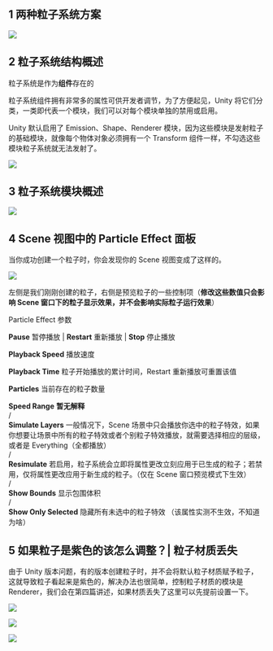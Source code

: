 
## 1 两种粒子系统方案

![](https://img-blog.csdnimg.cn/f73429a5aee34608b523dec12ba1fa4b.png#)


## 2 粒子系统结构概述

粒子系统是作为**组件**存在的

粒子系统组件拥有非常多的属性可供开发者调节，为了方便起见，Unity 将它们分类，一类即代表一个模块，我们可以对每个模块单独的禁用或启用。

Unity 默认启用了 Emission、Shape、Renderer 模块，因为这些模块是发射粒子的基础模块，就像每个物体对象必须拥有一个 Transform 组件一样，不勾选这些模块粒子系统就无法发射了。  

![](https://img-blog.csdnimg.cn/f86b63eb55b54f3090a518d26c601f14.png#)

## 3 粒子系统模块概述

![](https://img-blog.csdnimg.cn/c9e5025550274bc88803d7710f6e655e.png#)

## 4 Scene 视图中的 Particle Effect 面板

当你成功创建一个粒子时，你会发现你的 Scene 视图变成了这样的。  

![](https://img-blog.csdnimg.cn/a1102768cb824c659bd7cd7c0cba7e3c.png#)

左侧是我们刚刚创建的粒子，右侧是预览粒子的一些控制项（**修改这些数值只会影响 Scene 窗口下的粒子显示效果，并不会影响实际粒子运行效果**）

Particle Effect 参数

**Pause** 暂停播放 | **Restart** 重新播放 | **Stop** 停止播放

**Playback Speed** 播放速度

**Playback Time** 粒子开始播放的累计时间，Restart 重新播放可重置该值

**Particles** 当前存在的粒子数量

**Speed Range** **暂无解释**  
/  
**Simulate Layers** 一般情况下，Scene 场景中只会播放你选中的粒子特效，如果你想要让场景中所有的粒子特效或者个别粒子特效播放，就需要选择相应的层级，或者是 Everything（全都播放）  
/  
**Resimulate** 若启用，粒子系统会立即将属性更改立刻应用于已生成的粒子；若禁用，仅将属性更改应用于新生成的粒子。（仅在 Scene 窗口预览模式下生效）  
/  
**Show Bounds** 显示包围体积  
/  
**Show Only Selected** 隐藏所有未选中的粒子特效 （该属性实测不生效，不知道为啥）

## 5 如果粒子是紫色的该怎么调整？| 粒子材质丢失

由于 Unity 版本问题，有的版本创建粒子时，并不会将默认粒子材质赋予粒子，这就导致粒子看起来是紫色的，解决办法也很简单，控制粒子材质的模块是 Renderer，我们会在第四篇讲述，如果材质丢失了这里可以先提前设置一下。  

![](https://img-blog.csdnimg.cn/a1f1dfdbeb544b75a3175005b4e4efda.png#)

  

![](https://img-blog.csdnimg.cn/83b973c56e4c496abda090fab8e137eb.png#)

  

![](https://img-blog.csdnimg.cn/508c015ff9244cd58538a001ee492c19.png#)


